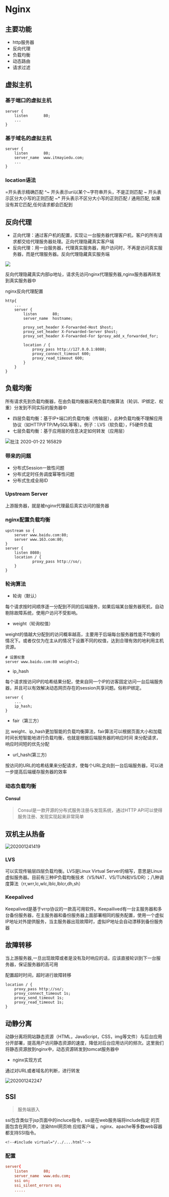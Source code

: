 # Nginx

## 主要功能

- http服务器
- 反向代理
- 负载均衡
- 动态路由
- 请求过滤

## 虚拟主机

### 基于端口的虚拟主机

```
server {
    listen       80;
    ...
}
```

### 基于域名的虚拟主机

```
server {
    listen       80;
    server_name  www.itmayiedu.com;
    ...
}
```

### location语法

=开头表示精确匹配
^~ 开头表示uri以某个~字符串开头，不是正则匹配
~ 开头表示区分大小写的正则匹配
~* 开头表示不区分大小写的正则匹配
/ 通用匹配, 如果没有其它匹配,任何请求都会匹配到

## 反向代理

- 正向代理：通过客户机的配置，实现让一台服务器代理客户机，客户的所有请求都交给代理服务器处理。正向代理隐藏真实客户端
- 反向代理：用一台服务器，代理真实服务器，用户访问时，不再是访问真实服务器，而是代理服务器。反向代理隐藏真实服务端

![](https://img.mukewang.com/5979e29e00010efd13500750.png)

反向代理隐藏真实内部ip地址，请求先访问nginx代理服务器,nginx服务器再转发到真实服务器中

nginx反向代理配置

```
http{
    ...
    server {
        listen       80;
        server_name  hostname;

        proxy_set_header X-Forwarded-Host $host;
        proxy_set_header X-Forwarded-Server $host;
        proxy_set_header X-Forwarded-For $proxy_add_x_forwarded_for;
        
        location / {
            proxy_pass http://127.0.0.1:8080;
            proxy_connect_timeout 600;
            proxy_read_timeout 600;
        }
    }
}
```

## 负载均衡

所有请求先到负载均衡器，在由负载均衡器采用负载均衡算法（轮训、IP绑定、权重）分发到不同实际的服务器中

- 四层负载均衡：基于IP+端口的负载均衡（传输层），此种负载均衡不理解应用协议（如HTTP/FTP/MySQL等等）。例子：LVS（软负载），F5硬件负载
- 七层负载均衡：基于应用层的信息决定如何转发（应用层）

![批注 2020-01-22 165829](/assets/批注%202020-01-22%20165829.png)

### 带来的问题

- 分布式Session一致性问题
- 分布式定时任务调度幂等性问题
- 分布式生成全局ID

### Upstream Server

上游服务器，就是被nginx代理最后真实访问的服务器

### nginx配置负载均衡

```
upstream so {
    server www.baidu.com:80;
    server www.163.com:80;
}
server {
    listen 8080;
    location / {
            proxy_pass http://so/;
    }
}
```

### 轮询算法

- 轮询（默认）

每个请求按时间顺序逐一分配到不同的后端服务，如果后端某台服务器死机，自动剔除故障系统，使用户访问不受影响。

- weight（轮询权值）

weight的值越大分配到的访问概率越高，主要用于后端每台服务器性能不均衡的情况下。或者仅仅为在主从的情况下设置不同的权值，达到合理有效的地利用主机资源。

```
# 设置权重
server www.baidu.com:80 weight=2;
```

- ip_hash

每个请求按访问IP的哈希结果分配，使来自同一个IP的访客固定访问一台后端服务器，并且可以有效解决动态网页存在的session共享问题。俗称IP绑定。

```
server {
    ...
    ip_hash;
}
```

- fair（第三方）

比 weight、ip_hash更加智能的负载均衡算法，fair算法可以根据页面大小和加载时间长短智能地进行负载均衡，也就是根据后端服务器的响应时间 来分配请求，响应时间短的优先分配

- url_hash(第三方)

按访问的URL的哈希结果来分配请求，使每个URL定向到一台后端服务器，可以进一步提高后端缓存服务器的效率

### 动态负载均衡

#### Consul

>Consul是一款开源的分布式服务注册与发现系统，通过HTTP API可以使得服务注册、发现实现起来非常简单

## 双机主从热备

![202001241419](/assets/202001241419.png)

### LVS

可以实现传输层四层负载均衡。LVS是Linux Virtual Server的缩写，意思是Linux虚拟服务器。目前有三种IP负载均衡技术（VS/NAT、VS/TUN和VS/DR）；八种调度算法（rr,wrr,lc,wlc,lblc,lblcr,dh,sh）

### Keepalived

Keepalived是基于vrrp协议的一款高可用软件。Keepailived有一台主服务器和多台备份服务器，在主服务器和备份服务器上面部署相同的服务配置，使用一个虚拟IP地址对外提供服务，当主服务器出现故障时，虚拟IP地址会自动漂移到备份服务器

## 故障转移

当上游服务器,一旦出现故障或者是没有及时响应的话，应该直接轮训到下一台服务器，保证服务器的高可用

配置超时时间，超时进行故障转移

```
location / {
    proxy_pass http://so/;
    proxy_connect_timeout 1s;
    proxy_send_timeout 1s;
    proxy_read_timeout 1s;
}
```

## 动静分离

动静分离将网站静态资源（HTML，JavaScript，CSS，img等文件）与后台应用分开部署，提高用户访问静态资源的速度，降低对后台应用访问的频次。这里我们将静态资源放到nginx中，动态资源转发到tomcat服务器中

- nginx实现方式

通过对URL或者域名的判断，进行转发

![202001242247](/assets/202001242247.gif)

## SSI

>服务端嵌入

ssi包含类似于jsp页面中的incluce指令，ssi是在web服务端将include指定 的页面包含在网页中，渲染html网页响 应给客户端 。nginx、apache等多数web容器都支持SSI指令。

```
<!‐‐#include virtual="/../....html"‐‐>
```

### 配置

```conf
server{ 
    listen       80;
    server_name  www.edu.com;      
    ssi on;      
    ssi_silent_errors on;      
    .....
```


